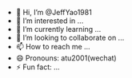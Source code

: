 - 👋 Hi, I’m @JeffYao1981
- 👀 I’m interested in ...
- 🌱 I’m currently learning ...
- 💞️ I’m looking to collaborate on ...
- 📫 How to reach me ...
- 😄 Pronouns: atu2001(wechat)
- ⚡ Fun fact: ...

<!---
JeffYao1981/JeffYao1981 is a ✨ special ✨ repository because its `README.md` (this file) appears on your GitHub profile.
You can click the Preview link to take a look at your changes.
--->

